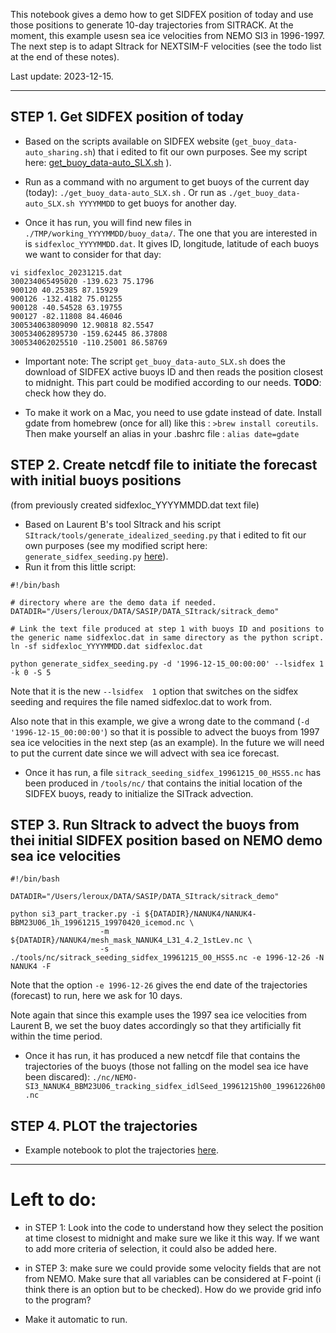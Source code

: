 This notebook gives a demo how to get SIDFEX position of today and use those positions to generate 10-day trajectories from SITRACK. At the moment, this example usesn sea ice velocities from NEMO SI3 in 1996-1997. The next step is to adapt SItrack for NEXTSIM-F velocities (see the todo list at the end of these notes).

Last update: 2023-12-15.

---

## STEP 1. Get SIDFEX position of today

* Based on the scripts available on SIDFEX website (`get_buoy_data-auto_sharing.sh`) that i edited to fit our own purposes. See my script here: [get_buoy_data-auto_SLX.sh](https://github.com/stephanieleroux/4Maren/blob/main/NOTEBOOKS/get_buoy_data-auto_SLX.sh) ).
  
* Run as a command with no argument to get buoys of the current day (today): `./get_buoy_data-auto_SLX.sh` . Or run as `./get_buoy_data-auto_SLX.sh YYYYMMDD` to get buoys for another day.

* Once it has run, you will find new files in `./TMP/working_YYYYMMDD/buoy_data/`. The one that you are interested in is `sidfexloc_YYYYMMDD.dat`. It gives ID, longitude, latitude of each buoys we want to consider for that day:
```
vi sidfexloc_20231215.dat
300234065495020 -139.623 75.1796
900120 40.25385 87.15929
900126 -132.4182 75.01255
900128 -40.54528 63.19755
900127 -82.11808 84.46046
300534063809090 12.90818 82.5547
300534062895730 -159.62445 86.37808
300534062025510 -110.25001 86.58769
```

* Important note: The script `get_buoy_data-auto_SLX.sh` does the download of SIDFEX active buoys ID  and then reads the position closest to midnight. This part could be modified according to our needs. __TODO__: check how they do.

* To make it work on a Mac, you need to use gdate instead of date. Install gdate from homebrew (once for all) like this : `>brew install coreutils`. Then make yourself an alias in your .bashrc file : `alias date=gdate`

## STEP 2. Create netcdf file to initiate the forecast with initial buoys positions 
(from previously created sidfexloc_YYYYMMDD.dat text file)

* Based on Laurent B's tool SItrack and his script `SItrack/tools/generate_idealized_seeding.py` that i edited to fit our own purposes (see my modified script here: `generate_sidfex_seeding.py` [here](https://github.com/stephanieleroux/4Maren/blob/main/NOTEBOOKS/generate_sidfex_seeding.py)).
* Run it from  this little script:
```
#!/bin/bash

# directory where are the demo data if needed.
DATADIR="/Users/leroux/DATA/SASIP/DATA_SItrack/sitrack_demo"

# Link the text file produced at step 1 with buoys ID and positions to the generic name sidfexloc.dat in same directory as the python script.
ln -sf sidfexloc_YYYYMMDD.dat sidfexloc.dat 

python generate_sidfex_seeding.py -d '1996-12-15_00:00:00' --lsidfex 1  -k 0 -S 5 
```
Note that it is the new `--lsidfex  1` option that switches on the sidfex seeding and  requires the file named sidfexloc.dat to work from. 

Also note that in this example, we give a wrong date to the command (`-d '1996-12-15_00:00:00'`) so that it is possible to advect the buoys from 1997 sea ice velocities in the next step (as an example). In the future we will need to put the current date since we will advect with sea ice forecast.

* Once it has run, a file `sitrack_seeding_sidfex_19961215_00_HSS5.nc` has been produced in `/tools/nc/` that contains the initial location of the SIDFEX buoys, ready to initialize the SITrack advection.

## STEP 3. Run SItrack to advect the buoys from thei initial SIDFEX position based on NEMO demo sea ice velocities
```
#!/bin/bash

DATADIR="/Users/leroux/DATA/SASIP/DATA_SItrack/sitrack_demo"

python si3_part_tracker.py -i ${DATADIR}/NANUK4/NANUK4-BBM23U06_1h_19961215_19970420_icemod.nc \
                    -m ${DATADIR}/NANUK4/mesh_mask_NANUK4_L31_4.2_1stLev.nc \
                    -s ./tools/nc/sitrack_seeding_sidfex_19961215_00_HSS5.nc -e 1996-12-26 -N NANUK4 -F
```
Note that the option `-e 1996-12-26` gives the end date of the trajectories (forecast) to run, here we ask for 10 days.

Note again that since this example uses the 1997 sea ice velocities from Laurent B, we set the buoy dates accordingly so that they artificially fit within the time period.

* Once it has run, it has produced a new netcdf file that contains the trajectories of the buoys (those not falling on the model sea ice have been discared): `./nc/NEMO-SI3_NANUK4_BBM23U06_tracking_sidfex_idlSeed_19961215h00_19961226h00.nc`

## STEP 4. PLOT the trajectories
* Example notebook to plot the trajectories [here](https://github.com/stephanieleroux/4Maren/blob/main/NOTEBOOKS/2023-12-15_demo-SIDFEX-SITRAXCK.ipynb).

---
# Left to do:

* in STEP 1: Look into the code to understand how they select the position at time closest to midnight and make sure we like it this way. If we want to add more criteria of selection, it could also be added here.

* in STEP 3: make sure we could provide some velocity fields that are not from NEMO. Make sure that all variables can be considered  at F-point (i think there is an option but to be checked). How do we provide grid info to the program?

* Make it automatic to run.



